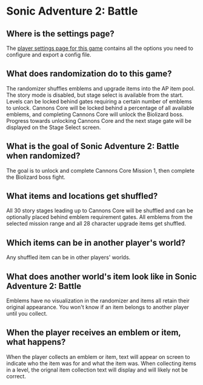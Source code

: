# Sonic Adventure 2: Battle

## Where is the settings page?

The [player settings page for this game](../player-settings) contains all the options you need to configure and export a config file.

## What does randomization do to this game?

The randomizer shuffles emblems and upgrade items into the AP item pool. The story mode is disabled, but stage select is available from the start. Levels can be locked behind gates requiring a certain number of emblems to unlock. Cannons Core will be locked behind a percentage of all available emblems, and completing Cannons Core will unlock the Biolizard boss. Progress towards unlocking Cannons Core and the next stage gate will be displayed on the Stage Select screen.

## What is the goal of Sonic Adventure 2: Battle when randomized?

The goal is to unlock and complete Cannons Core Mission 1, then complete the Biolizard boss fight.

## What items and locations get shuffled?

All 30 story stages leading up to Cannons Core will be shuffled and can be optionally placed behind emblem requirement gates. All emblems from the selected mission range and all 28 character upgrade items get shuffled.

## Which items can be in another player's world?

Any shuffled item can be in other players' worlds.

## What does another world's item look like in Sonic Adventure 2: Battle

Emblems have no visualization in the randomizer and items all retain their original appearance. You won't know if an item belongs to another player until you collect.

## When the player receives an emblem or item, what happens?

When the player collects an emblem or item, text will appear on screen to indicate who the item was for and what the item was. When collecting items in a level, the orignal item collection text will display and will likely not be correct.

